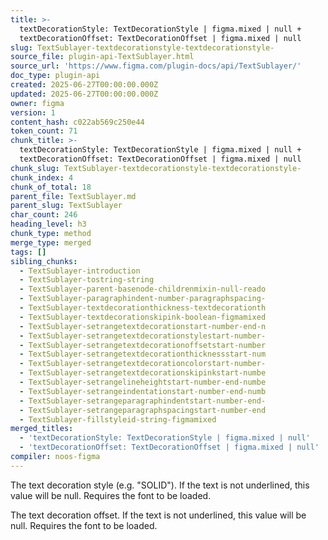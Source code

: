 ```yaml
---
title: >-
  textDecorationStyle: TextDecorationStyle | figma.mixed | null +
  textDecorationOffset: TextDecorationOffset | figma.mixed | null
slug: TextSublayer-textdecorationstyle-textdecorationstyle-
source_file: plugin-api-TextSublayer.html
source_url: 'https://www.figma.com/plugin-docs/api/TextSublayer/'
doc_type: plugin-api
created: 2025-06-27T00:00:00.000Z
updated: 2025-06-27T00:00:00.000Z
owner: figma
version: 1
content_hash: c022ab569c250e44
token_count: 71
chunk_title: >-
  textDecorationStyle: TextDecorationStyle | figma.mixed | null +
  textDecorationOffset: TextDecorationOffset | figma.mixed | null
chunk_slug: TextSublayer-textdecorationstyle-textdecorationstyle-
chunk_index: 4
chunk_of_total: 18
parent_file: TextSublayer.md
parent_slug: TextSublayer
char_count: 246
heading_level: h3
chunk_type: method
merge_type: merged
tags: []
sibling_chunks:
  - TextSublayer-introduction
  - TextSublayer-tostring-string
  - TextSublayer-parent-basenode-childrenmixin-null-reado
  - TextSublayer-paragraphindent-number-paragraphspacing-
  - TextSublayer-textdecorationthickness-textdecorationth
  - TextSublayer-textdecorationskipink-boolean-figmamixed
  - TextSublayer-setrangetextdecorationstart-number-end-n
  - TextSublayer-setrangetextdecorationstylestart-number-
  - TextSublayer-setrangetextdecorationoffsetstart-number
  - TextSublayer-setrangetextdecorationthicknessstart-num
  - TextSublayer-setrangetextdecorationcolorstart-number-
  - TextSublayer-setrangetextdecorationskipinkstart-numbe
  - TextSublayer-setrangelineheightstart-number-end-numbe
  - TextSublayer-setrangeindentationstart-number-end-numb
  - TextSublayer-setrangeparagraphindentstart-number-end-
  - TextSublayer-setrangeparagraphspacingstart-number-end
  - TextSublayer-fillstyleid-string-figmamixed
merged_titles:
  - 'textDecorationStyle: TextDecorationStyle | figma.mixed | null'
  - 'textDecorationOffset: TextDecorationOffset | figma.mixed | null'
compiler: noos-figma
---
```


The text decoration style (e.g. "SOLID"). If the text is not underlined, this value will be null. Requires the font to be loaded.

The text decoration offset. If the text is not underlined, this value will be null. Requires the font to be loaded.

